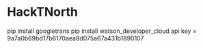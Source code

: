 # HackTNorth

pip install googletrans
pip install watson_developer_cloud
api key = 9a7a0b69bd17b6170aea8d075a67a431b1890107
